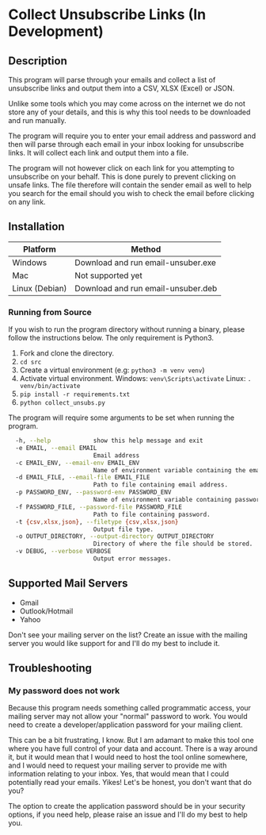 # Collect Unsubscribe Links (In Development)
## Description
This program will parse through your emails and collect a list of unsubscribe links and output them into a CSV, XLSX (Excel) or JSON.

Unlike some tools which you may come across on the internet we do not store any of your details, and this is why this tool needs to be downloaded and run manually.

The program will require you to enter your email address and password and then will parse through each email in your inbox looking for unsubscribe links. It will collect each link and output them into a file.

The program will not however click on each link for you attempting to unsubscribe on your behalf. This is done purely to prevent clicking on unsafe links. The file therefore will contain the sender email as well to help you search for the email should you wish to check the email before clicking on any link.

## Installation
|Platform|Method|
-- | --
| Windows | Download and run email-unsuber.exe |
| Mac | Not supported yet |
| Linux (Debian) | Download and run email-unsuber.deb |

### Running from Source
If you wish to run the program directory without running a binary, please follow the instructions below. The only requirement is Python3.

1. Fork and clone the directory.
2. `cd src`
3. Create a virtual environment (e.g: `python3 -m venv venv`)
4. Activate virtual environment.
  Windows: `venv\Scripts\activate`
  Linux: `. venv/bin/activate`
5. `pip install -r requirements.txt`
6. `python collect_unsubs.py`

The program will require some arguments to be set when running the program. 
```bash
  -h, --help            show this help message and exit
  -e EMAIL, --email EMAIL
                        Email address
  -c EMAIL_ENV, --email-env EMAIL_ENV
                        Name of environment variable containing the email address
  -d EMAIL_FILE, --email-file EMAIL_FILE
                        Path to file containing email address.
  -p PASSWORD_ENV, --password-env PASSWORD_ENV
                        Name of environment variable containing password.
  -f PASSWORD_FILE, --password-file PASSWORD_FILE
                        Path to file containing password.
  -t {csv,xlsx,json}, --filetype {csv,xlsx,json}
                        Output file type.
  -o OUTPUT_DIRECTORY, --output-directory OUTPUT_DIRECTORY
                        Directory of where the file should be stored.
  -v DEBUG, --verbose VERBOSE
                        Output error messages.
```

## Supported Mail Servers
* Gmail
* Outlook/Hotmail
* Yahoo

Don't see your mailing server on the list? Create an issue with the mailing server you would like support for and I'll do my best to include it.


## Troubleshooting
### My password does not work
Because this program needs something called programmatic access, your mailing server may not allow your "normal" password to work. You would need to create a developer/application password for your mailing client.
 
This can be a bit frustrating, I know. But I am adamant to make this tool one where you have full control of your data and account. There is a way around it, but it would mean that I would need to host the tool online somewhere, and I would need to request your mailing server to provide me with information relating to your inbox. Yes, that would mean that I could potentially read your emails. Yikes! Let's be honest, you don't want that do you?
 
The option to create the application password should be in your security options, if you need help, please raise an issue and I'll do my best to help you.

